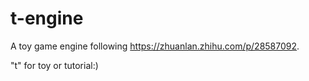 # t-engine

A toy game engine following https://zhuanlan.zhihu.com/p/28587092.

"t" for toy or tutorial:)
